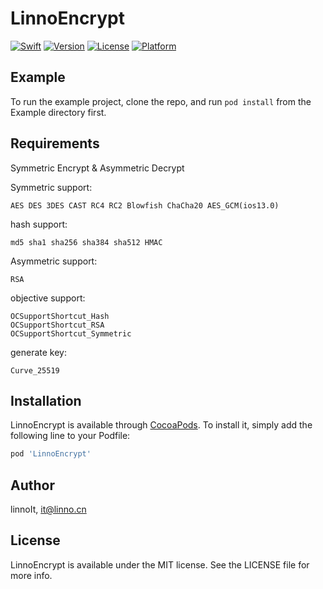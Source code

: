 # LinnoEncrypt

[![Swift](https://img.shields.io/badge/Swift-5-orange?style=flat-square)](https://img.shields.io/badge/Swift-5-Orange?style=flat-square)
[![Version](https://img.shields.io/cocoapods/v/LinnoEncrypt.svg?style=flat)](https://cocoapods.org/pods/LinnoEncrypt)
[![License](https://img.shields.io/cocoapods/l/LinnoEncrypt.svg?style=flat)](https://cocoapods.org/pods/LinnoEncrypt)
[![Platform](https://img.shields.io/cocoapods/p/LinnoEncrypt.svg?style=flat)](https://cocoapods.org/pods/LinnoEncrypt)

## Example

To run the example project, clone the repo, and run `pod install` from the Example directory first.

## Requirements

Symmetric Encrypt & Asymmetric Decrypt

Symmetric support:

    AES DES 3DES CAST RC4 RC2 Blowfish ChaCha20 AES_GCM(ios13.0)

hash support:

    md5 sha1 sha256 sha384 sha512 HMAC

Asymmetric support:

    RSA

objective support:

    OCSupportShortcut_Hash
    OCSupportShortcut_RSA
    OCSupportShortcut_Symmetric
  
generate key:

    Curve_25519


## Installation

LinnoEncrypt is available through [CocoaPods](https://cocoapods.org). To install
it, simply add the following line to your Podfile:

```ruby
pod 'LinnoEncrypt'
```

## Author

linnoIt, it@linno.cn

## License

LinnoEncrypt is available under the MIT license. See the LICENSE file for more info.

